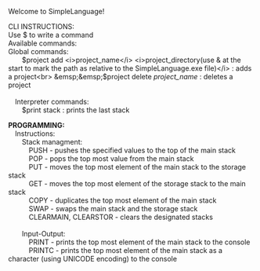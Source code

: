 Welcome to SimpleLanguage!

CLI INSTRUCTIONS:<br>
Use $ to write a command<br>
Available commands:<br>
  Global commands:<br>
&emsp;&emsp;$project add <i>project_name</i> <i>project_directory(use & at the start to mark the path as relative to the SimpleLanguage.exe file)</i> : adds a project<br> 
&emsp;&emsp;$project delete <i>project_name</i> : deletes a project<br>
<br>
&emsp;Interpreter commands:<br>
&emsp;&emsp;$print stack : prints the last stack<br>

<b>PROGRAMMING:</b><br>
&emsp;Instructions:<br>
&emsp;&emsp;Stack managment:<br>
&emsp;&emsp;&emsp;PUSH - pushes the specified values to the top of the main stack<br>
&emsp;&emsp;&emsp;POP - pops the top most value from the main stack<br>
&emsp;&emsp;&emsp;PUT - moves the top most element of the main stack to the storage stack<br>
&emsp;&emsp;&emsp;GET - moves the top most element of the storage stack to the main stack<br>
&emsp;&emsp;&emsp;COPY - duplicates the top most element of the main stack<br>
&emsp;&emsp;&emsp;SWAP - swaps the main stack and the storage stack<br>
&emsp;&emsp;&emsp;CLEARMAIN, CLEARSTOR - clears the designated stacks<br>
<br>
&emsp;&emsp;Input-Output:<br>
&emsp;&emsp;&emsp;PRINT - prints the top most element of the main stack to the console<br>
&emsp;&emsp;&emsp;PRINTC - prints the top most element of the main stack as a character (using UNICODE encoding) to the console<br>
